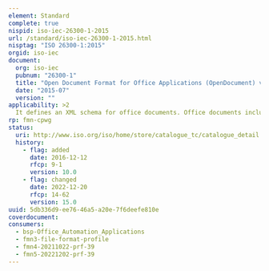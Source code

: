 ```yaml
---
element: Standard
complete: true
nispid: iso-iec-26300-1-2015
url: /standard/iso-iec-26300-1-2015.html
nisptag: "ISO 26300-1:2015"
orgid: iso-iec
document:
  org: iso-iec
  pubnum: "26300-1"
  title: "Open Document Format for Office Applications (OpenDocument) v1.2 -- Part 1: OpenDocument Schema"
  date: "2015-07"
  version: ""
applicability: >2
  It defines an XML schema for office documents. Office documents includes text documents, spreadsheets, charts and graphical documents like drawings or presentations, but is not restricted to these kinds of documents.
rp: fmn-cpwg
status:
  uri: http://www.iso.org/iso/home/store/catalogue_tc/catalogue_detail.htm?csnumber=66363
  history: 
    - flag: added
      date: 2016-12-12
      rfcp: 9-1
      version: 10.0
    - flag: changed
      date: 2022-12-20
      rfcp: 14-62
      version: 15.0
uuid: 5db336d9-ee76-46a5-a20e-7f6deefe810e
coverdocument:
consumers:
  - bsp-Office_Automation_Applications
  - fmn3-file-format-profile
  - fmn4-20211022-prf-39
  - fmn5-20221202-prf-39
---
```

